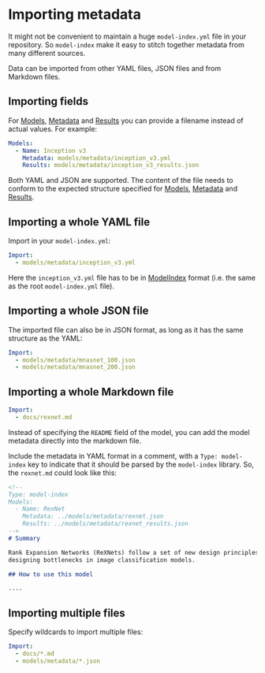 # Importing metadata

It might not be convenient to maintain a huge `model-index.yml` file in your repository. So `model-index` make it easy
to stitch together metadata from many different sources. 

Data can be imported from other YAML files, JSON files and from Markdown files. 

## Importing fields

For [Models](../2_datamodels/model.html), [Metadata](../2_datamodels/model.html#metadata) and 
[Results](../2_datamodels/model.html#result) you can provide a filename instead of actual values. For example:

```yaml
Models:
  - Name: Inception v3
    Metadata: models/metadata/inception_v3.yml
    Results: models/metadata/inception_v3_results.json
``` 

Both YAML and JSON are supported. The content of the file needs to conform to the expected 
structure specified for [Models](../2_datamodels/model.html), [Metadata](../2_datamodels/model.html#metadata) and 
[Results](../2_datamodels/model.html#result). 

## Importing a whole YAML file

Import in your `model-index.yml`:

```yaml
Import:
  - models/metadata/inception_v3.yml
```

Here the `inception_v3.yml` file has to be in [ModelIndex](../2_datamodels/modelindex.html) format
(i.e. the same as the root `model-index.yml` file).

## Importing a whole JSON file

The imported file can also be in JSON format, as long as it has the same structure as the YAML:

```yaml
Import:
  - models/metadata/mnasnet_100.json
  - models/metadata/mnasnet_200.json
```

## Importing a whole Markdown file

```yaml
Import:
  - docs/rexnet.md
```

Instead of specifying the `README` field of the model, you can add the model metadata directly into the markdown file.

Include the metadata in YAML format in a comment, with a `Type: model-index` key to indicate that it should be parsed
by the `model-index` library. So, the `rexnet.md` could look like this:

```markdown
<!--
Type: model-index
Models:
  - Name: RexNet
    Metadata: ../models/metadata/rexnet.json        
    Results: ../models/metadata/rexnet_results.json
-->
# Summary

Rank Expansion Networks (ReXNets) follow a set of new design principles for 
designing bottlenecks in image classification models.

## How to use this model

....
``` 

## Importing multiple files

Specify wildcards to import multiple files: 

```yaml
Import:
  - docs/*.md
  - models/metadata/*.json
```
